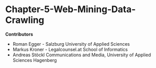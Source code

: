 # Chapter-5-Web-Mining-Data-Crawling
**Contributors**

* Roman Egger - Salzburg University of Applied Sciences
* Markus Kroner - Legalcounsel.at School of Informatics
* Andreas Stöckl  Communications and Media, University of Applied Sciences Hagenberg
